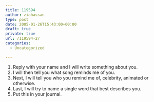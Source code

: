 ```yaml
---
title: 119594
author: ziahassan
type: post
date: 2005-01-26T15:43:00+00:00
draft: true
private: true
url: /119594-2/
categories:
  - Uncategorized

---
```

1. Reply with your name and I will write something about you.  
2. I will then tell you what song reminds me of you.  
3. Next, I will tell you who you remind me of, celebrity, animated or otherwise.  
4. Last, I will try to name a single word that best describes you.  
5. Put this in your journal.